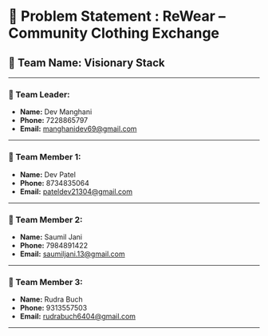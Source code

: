 # 🧵 Problem Statement : ReWear – Community Clothing Exchange

## 🧠 Team Name: Visionary Stack

---

### 👤 Team Leader:
- **Name:** Dev Manghani  
- **Phone:** 7228865797  
- **Email:** manghanidev69@gmail.com

---

### 👥 Team Member 1:
- **Name:** Dev Patel  
- **Phone:** 8734835064  
- **Email:** pateldev21304@gmail.com

---

### 👥 Team Member 2:
- **Name:** Saumil Jani  
- **Phone:** 7984891422  
- **Email:** saumiljani.13@gmail.com

---

### 👥 Team Member 3:
- **Name:** Rudra Buch  
- **Phone:** 9313557503  
- **Email:** rudrabuch6404@gmail.com

---

